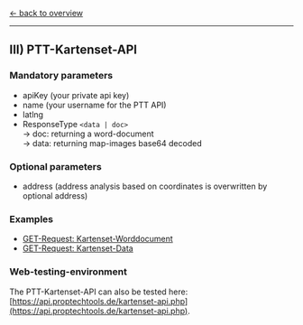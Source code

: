 [<- back to overview](README.md)
***

## III) PTT-Kartenset-API

### Mandatory parameters

* apiKey (your private api key)
* name (your username for the PTT API)
* latlng 
* ResponseType `<data | doc>`<br>
   -> doc: returning a word-document<br>
   -> data: returning map-images base64 decoded

### Optional parameters
 * address (address analysis based on coordinates is overwritten by optional address)

### Examples

* [GET-Request: Kartenset-Worddocument](examples/kartenset-api-001-doc.md)
* [GET-Request: Kartenset-Data](examples/kartenset-api-002-data.md)

### Web-testing-environment 
The PTT-Kartenset-API can also be tested here: [https://api.proptechtools.de/kartenset-api.php](https://api.proptechtools.de/kartenset-api.php).
